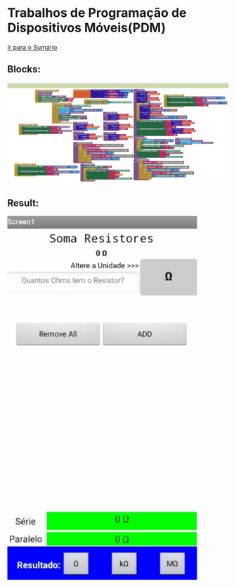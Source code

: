 # Trabalhos de Programação de Dispositivos Móveis(PDM)
[Ir para o Sumário](../../README.md)
## Blocks:
![APS1 - Blocks](./gifs/blocks.PNG)

## Result:
![APS1 - APP conversão calculo Circuitos elétricos série e paralelo](./gifs/APS1.gif)
